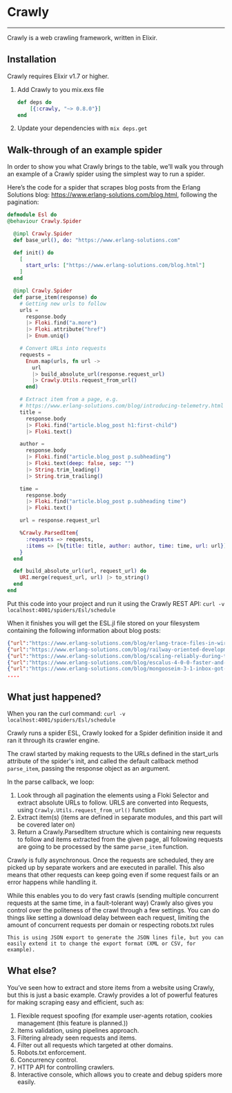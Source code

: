# Crawly

---

Crawly is a web crawling framework, written in Elixir.

## Installation

Crawly requires Elixir v1.7 or higher.

1. Add Crawly to you mix.exs file
   ```elixir
   def deps do
       [{:crawly, "~> 0.8.0"}]
   end
   ```
2. Update your dependencies with `mix deps.get`

## Walk-through of an example spider

In order to show you what Crawly brings to the table, we’ll walk you through an example of a Crawly spider using the simplest way to run a spider.

Here’s the code for a spider that scrapes blog posts from the Erlang Solutions blog: https://www.erlang-solutions.com/blog.html, following the pagination:

```elixir
defmodule Esl do
@behaviour Crawly.Spider

  @impl Crawly.Spider
  def base_url(), do: "https://www.erlang-solutions.com"

  def init() do
    [
      start_urls: ["https://www.erlang-solutions.com/blog.html"]
    ]
  end

  @impl Crawly.Spider
  def parse_item(response) do
    # Getting new urls to follow
    urls =
      response.body
      |> Floki.find("a.more")
      |> Floki.attribute("href")
      |> Enum.uniq()

    # Convert URLs into requests
    requests =
      Enum.map(urls, fn url ->
        url
        |> build_absolute_url(response.request_url)
        |> Crawly.Utils.request_from_url()
      end)

    # Extract item from a page, e.g.
    # https://www.erlang-solutions.com/blog/introducing-telemetry.html
    title =
      response.body
      |> Floki.find("article.blog_post h1:first-child")
      |> Floki.text()

    author =
      response.body
      |> Floki.find("article.blog_post p.subheading")
      |> Floki.text(deep: false, sep: "")
      |> String.trim_leading()
      |> String.trim_trailing()

    time =
      response.body
      |> Floki.find("article.blog_post p.subheading time")
      |> Floki.text()

    url = response.request_url

    %Crawly.ParsedItem{
      :requests => requests,
      :items => [%{title: title, author: author, time: time, url: url}]
    }
  end

  def build_absolute_url(url, request_url) do
    URI.merge(request_url, url) |> to_string()
  end
end
```

Put this code into your project and run it using the Crawly REST API:
`curl -v localhost:4001/spiders/Esl/schedule`

When it finishes you will get the ESL.jl file stored on your filesystem containing the following information about blog posts:

```json
{"url":"https://www.erlang-solutions.com/blog/erlang-trace-files-in-wireshark.html","title":"Erlang trace files in Wireshark","time":"2018-06-07","author":"by Magnus Henoch"}
{"url":"https://www.erlang-solutions.com/blog/railway-oriented-development-with-erlang.html","title":"Railway oriented development with Erlang","time":"2018-06-13","author":"by Oleg Tarasenko"}
{"url":"https://www.erlang-solutions.com/blog/scaling-reliably-during-the-world-s-biggest-sports-events.html","title":"Scaling reliably during the World’s biggest sports events","time":"2018-06-21","author":"by Erlang Solutions"}
{"url":"https://www.erlang-solutions.com/blog/escalus-4-0-0-faster-and-more-extensive-xmpp-testing.html","title":"Escalus 4.0.0: faster and more extensive XMPP testing","time":"2018-05-22","author":"by Konrad Zemek"}
{"url":"https://www.erlang-solutions.com/blog/mongooseim-3-1-inbox-got-better-testing-got-easier.html","title":"MongooseIM 3.1 - Inbox got better, testing got easier","time":"2018-07-25","author":"by Piotr Nosek"}
....
```

## What just happened?

When you ran the curl command:
`curl -v localhost:4001/spiders/Esl/schedule`

Crawly runs a spider ESL, Crawly looked for a Spider definition inside it and ran it through its crawler engine.

The crawl started by making requests to the URLs defined in the start_urls attribute of the spider's init, and called the default callback method `parse_item`, passing the response object as an argument.

In the parse callback, we loop:

1. Look through all pagination the elements using a Floki Selector and extract absolute URLs to follow. URLS are converted into Requests, using `Crawly.Utils.request_from_url()` function
2. Extract item(s) (items are defined in separate modules, and this part
   will be covered later on)
3. Return a Crawly.ParsedItem structure which is containing new requests to follow and items extracted from the given page, all following requests are going to be processed by the same `parse_item` function.

Crawly is fully asynchronous. Once the requests are scheduled, they
are picked up by separate workers and are executed in parallel. This
also means that other requests can keep going even if some request
fails or an error happens while handling it.

While this enables you to do very fast crawls (sending multiple concurrent requests at the same time, in a fault-tolerant way) Crawly also gives you control over the politeness of the crawl through a few settings. You can do things like setting a download delay between each request, limiting the amount of concurrent requests per domain or respecting robots.txt rules

```
This is using JSON export to generate the JSON lines file, but you can easily extend it to change the export format (XML or CSV, for example).

```

## What else?

You’ve seen how to extract and store items from a website using Crawly, but this is just a basic example. Crawly provides a lot of powerful features for making scraping easy and efficient, such as:

1. Flexible request spoofing (for example user-agents rotation, cookies management (this feature is planned.))
2. Items validation, using pipelines approach.
3. Filtering already seen requests and items.
4. Filter out all requests which targeted at other domains.
5. Robots.txt enforcement.
6. Concurrency control.
7. HTTP API for controlling crawlers.
8. Interactive console, which allows you to create and debug spiders more easily.
